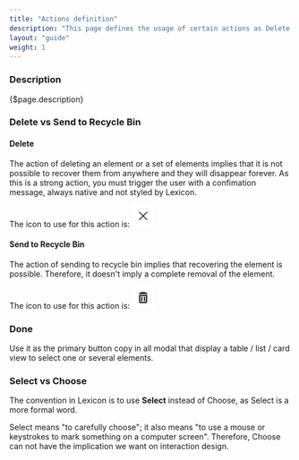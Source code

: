 ```yaml
---
title: "Actions definition"
description: "This page defines the usage of certain actions as Delete vs Send to Recycle Bin, Select vs Choose ..."
layout: "guide"
weight: 1
---
```


### Description

{$page.description}

### Delete vs Send to Recycle Bin

#### Delete

The action of deleting an element or a set of elements implies that it is not possible to recover them from anywhere and they will disappear forever.
As this is a strong action, you must trigger the user with a confimation message, always native and not styled by Lexicon.

The icon to use for this action is:
![delete or times icon](../../../images/delete.png)

#### Send to Recycle Bin

The action of sending to recycle bin implies that recovering the element is possible. Therefore, it doesn't imply a complete removal of the element.

The icon to use for this action is:
![trash can icon](../../../images/trash.png)

### Done

Use it as the primary button copy in all modal that display a table / list  / card view to select one or several elements.

### Select vs Choose

The convention in Lexicon is to use **Select** instead of Choose, as Select is a more formal word.

Select means "to carefully choose"; it also means "to use a mouse or keystrokes to mark something on a computer screen". Therefore, Choose can not have the implication we want on interaction design.

